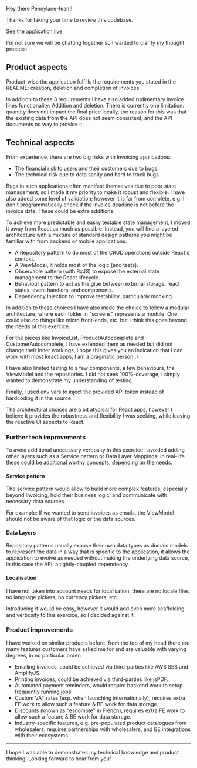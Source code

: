 Hey there Pennylane-team!

Thanks for taking your time to review this codebase.

[See the application live](https://pennylane-challenge.vercel.app/)

I'm not sure we will be chatting together so I wanted to clarify my thought process:

## Product aspects

Product-wise the application fulfills the requirements you stated in the README: creation, deletion and completion of invoices.

In addition to these 3 requirements I have also added rudimentary invoice lines functionality: Addition and deletion. There is currently one limitation: quantity does not impact the final price locally, the reason for this was that the existing data from the API does not seem consistent, and the API documents no way to provide it.

## Technical aspects

From experience, there are two big risks with Invoicing applications:
 - The financial risk to users and their customers due to bugs.
 - The technical risk due to data sanity and hard to track bugs.

Bugs in such applications often manifest themselves due to poor state management, so I made it my priority to make it robust and flexible.
I have also added some level of validation; however it is far from complete, e.g. I don't programmatically check if the invoice deadline is not before the invoice date. These could be extra additions.

To achieve more predictable and easily testable state management, I moved it away from React as much as possible. Instead, you will find a layered-architecture with a mixture of standard design patterns you might be familiar with from backend or mobile applications:
 - A Repository pattern to do most of the CRUD operations outside React's context.
 - A ViewModel, it holds most of the logic (and tests).
 - Observable pattern (with RxJS) to expose the external state management to the React lifecycle.
 - Behaviour pattern to act as the glue between external storage, react states, event handlers, and components.
 - Dependency Injection to improve testability, particularly mocking.

In addition to these choices I have also made the choice to follow a modular architecture, where each folder in "screens" represents a module. One could also do things like micro front-ends, etc. but I think this goes beyond the needs of this exercice.

For the pieces like InvoiceList, ProductAutocomplete and CustomerAutocomplete, I have extended them as needed but did not change their inner workings, I hope this gives you an indication that I can work with most React apps, I am a pragmatic person :)

I have also limited testing to a few components, a few behaviours, the ViewModel and the repositories. I did not seek 100%-coverage, I simply wanted to demonstrate my understanding of testing.

Finally, I used env vars to inject the provided API token instead of hardcoding it in the source.

The architectural choices are a bit atypical for React apps, however I believe it provides the robustness and flexibility I was seeking, while leaving the reactive UI aspects to React.

### Further tech improvements

To avoid additional unecessary verbosity in this exercice I avoided adding other layers such as a Service pattern or Data Layer Mappings. In real-life these could be additional worthy concepts, depending on the needs.

#### Service pattern

The service pattern would allow to build more complex features, especially beyond Invoicing, hold their business logic, and communicate with necessary data sources.

For example: If we wanted to send invoices as emails, the ViewModel should not be aware of that logic or the data sources.

#### Data Layers

Repository patterns usually expose their own data types as domain models to represent the data in a way that is specific to the application, it allows the application to evolve as needed without making the underlying data source, in this case the API, a tightly-coupled dependency.

#### Localisation

I have not taken into account needs for localisation, there are no locale files, no language pickers, no currency pickers, etc.

Introducing it would be easy, however it would add even more scaffolding and verbosity to this exercice, so I decided against it.

### Product improvements

I have worked on similar products before, from the top of my head there are many features customers have asked me for and are valuable with varying degrees, in no particular order:
 - Emailing invoices, could be achieved via third-parties like AWS SES and AmplifyJS.
 - Printing invoices, could be achieved via third-parties like jsPDF.
 - Automated payment reminders, would require backend work to setup frequently running jobs.
 - Custom VAT rates (esp. when launching internationally), requires extra FE work to allow such a feature & BE work for data storage.
 - Discounts (known as "escompte" in French), requires extra FE work to allow such a feature & BE work for data storage.
 - Industry-specific features, e.g. pre-populated product catalogues from wholesalers, requires partnerships with wholesalers, and BE integrations with their ecosystems.


 ---

 I hope I was able to demonstrates my technical knowledge and product thinking.
 Looking forward to hear from you!
